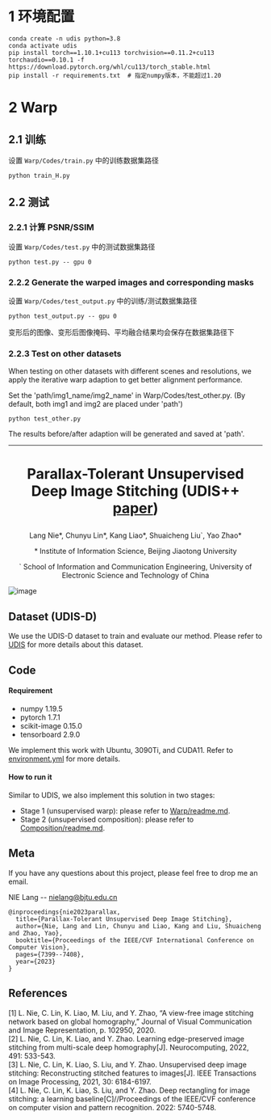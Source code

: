 # 1 环境配置

```shell
conda create -n udis python=3.8
conda activate udis
pip install torch==1.10.1+cu113 torchvision==0.11.2+cu113 torchaudio==0.10.1 -f https://download.pytorch.org/whl/cu113/torch_stable.html
pip install -r requirements.txt  # 指定numpy版本，不能超过1.20
```

# 2 Warp

## 2.1 训练

设置 `Warp/Codes/train.py` 中的训练数据集路径
  
```shell
python train_H.py
```

## 2.2 测试

### 2.2.1 计算 PSNR/SSIM

设置 `Warp/Codes/test.py` 中的测试数据集路径
```shell
python test.py -- gpu 0
```

### 2.2.2 Generate the warped images and corresponding masks

设置 `Warp/Codes/test_output.py` 中的训练/测试数据集路径
```shell
python test_output.py -- gpu 0
```
变形后的图像、变形后图像掩码、平均融合结果均会保存在数据集路径下

### 2.2.3 Test on other datasets

When testing on other datasets with different scenes and resolutions, we apply the iterative warp adaption to get better alignment performance.

Set the 'path/img1_name/img2_name' in Warp/Codes/test_other.py. (By default, both img1 and img2 are placed under 'path')
```shell
python test_other.py
```
The results before/after adaption will be generated and saved at 'path'.


------

# <p align="center">Parallax-Tolerant Unsupervised Deep Image Stitching (UDIS++ [paper](https://arxiv.org/abs/2302.08207))</p>
<p align="center">Lang Nie*, Chunyu Lin*, Kang Liao*, Shuaicheng Liu`, Yao Zhao*</p>
<p align="center">* Institute of Information Science, Beijing Jiaotong University</p>
<p align="center">` School of Information and Communication Engineering, University of Electronic Science and Technology of China</p>

![image](fig1.png)

## Dataset (UDIS-D)
We use the UDIS-D dataset to train and evaluate our method. Please refer to [UDIS](https://github.com/nie-lang/UnsupervisedDeepImageStitching) for more details about this dataset.


## Code
#### Requirement
* numpy 1.19.5
* pytorch 1.7.1
* scikit-image 0.15.0
* tensorboard 2.9.0

We implement this work with Ubuntu, 3090Ti, and CUDA11. Refer to [environment.yml](environment.yml) for more details.

#### How to run it
Similar to UDIS, we also implement this solution in two stages:
* Stage 1 (unsupervised warp): please refer to  [Warp/readme.md](https://github.com/nie-lang/UDIS2/blob/main/Warp/readme.md).
* Stage 2 (unsupervised composition): please refer to [Composition/readme.md](https://github.com/nie-lang/UDIS2/blob/main/Composition/readme.md).



## Meta
If you have any questions about this project, please feel free to drop me an email.

NIE Lang -- nielang@bjtu.edu.cn
```
@inproceedings{nie2023parallax,
  title={Parallax-Tolerant Unsupervised Deep Image Stitching},
  author={Nie, Lang and Lin, Chunyu and Liao, Kang and Liu, Shuaicheng and Zhao, Yao},
  booktitle={Proceedings of the IEEE/CVF International Conference on Computer Vision},
  pages={7399--7408},
  year={2023}
}
```


## References
[1] L. Nie, C. Lin, K. Liao, M. Liu, and Y. Zhao, “A view-free image stitching network based on global homography,” Journal of Visual Communication and Image Representation, p. 102950, 2020.  
[2] L. Nie, C. Lin, K. Liao, and Y. Zhao. Learning edge-preserved image stitching from multi-scale deep homography[J]. Neurocomputing, 2022, 491: 533-543.   
[3] L. Nie, C. Lin, K. Liao, S. Liu, and Y. Zhao. Unsupervised deep image stitching: Reconstructing stitched features to images[J]. IEEE Transactions on Image Processing, 2021, 30: 6184-6197.   
[4] L. Nie, C. Lin, K. Liao, S. Liu, and Y. Zhao. Deep rectangling for image stitching: a learning baseline[C]//Proceedings of the IEEE/CVF conference on computer vision and pattern recognition. 2022: 5740-5748.   
